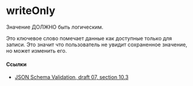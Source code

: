# writeOnly
Значение ДОЛЖНО быть логическим.

Это ключевое слово помечает данные как доступные только для записи. Это значит что пользователь не увидит сохраненное значение, но может изменить его.

#### Ссылки
- [JSON Schema Validation, draft 07, section 10.3](https://json-schema.org/draft-07/json-schema-validation.html#rfc.section.10.3)

